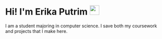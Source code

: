 # Hi! I'm Erika Putrim <img src="https://raw.githubusercontent.com/MartinHeinz/MartinHeinz/master/wave.gif" width="30px">

I am a student majoring in computer science. I save both my coursework and projects that I make here.

<!--
**eputrim/eputrim** is a ✨ _special_ ✨ repository because its `README.md` (this file) appears on your GitHub profile.

Here are some ideas to get you started:

- 🔭 I’m currently working on ...
- 🌱 I’m currently learning ...
- 👯 I’m looking to collaborate on ...
- 🤔 I’m looking for help with ...
- 💬 Ask me about ...
- 📫 How to reach me: ...
- 😄 Pronouns: ...
- ⚡ Fun fact: ...
-->
